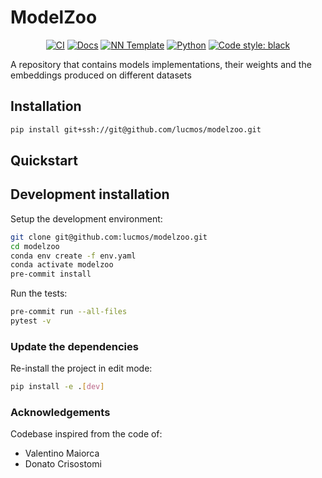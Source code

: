 # ModelZoo

<p align="center">
    <a href="https://github.com/lucmos/modelzoo/actions/workflows/test_suite.yml"><img alt="CI" src=https://img.shields.io/github/workflow/status/lucmos/modelzoo/Test%20Suite/main?label=main%20checks></a>
    <a href="https://lucmos.github.io/modelzoo"><img alt="Docs" src=https://img.shields.io/github/deployments/lucmos/modelzoo/github-pages?label=docs></a>
    <a href="https://github.com/grok-ai/nn-template"><img alt="NN Template" src="https://shields.io/badge/nn--template-0.2.3-emerald?style=flat&labelColor=gray"></a>
    <a href="https://www.python.org/downloads/"><img alt="Python" src="https://img.shields.io/badge/python-3.9-blue.svg"></a>
    <a href="https://black.readthedocs.io/en/stable/"><img alt="Code style: black" src="https://img.shields.io/badge/code%20style-black-000000.svg"></a>
</p>

A repository that contains models implementations, their weights and the embeddings produced on different datasets


## Installation

```bash
pip install git+ssh://git@github.com/lucmos/modelzoo.git
```


## Quickstart

[comment]: <> (> Fill me!)


## Development installation

Setup the development environment:

```bash
git clone git@github.com:lucmos/modelzoo.git
cd modelzoo
conda env create -f env.yaml
conda activate modelzoo
pre-commit install
```

Run the tests:

```bash
pre-commit run --all-files
pytest -v
```


### Update the dependencies

Re-install the project in edit mode:

```bash
pip install -e .[dev]
```


### Acknowledgements

Codebase inspired from the code of:

- Valentino Maiorca
- Donato Crisostomi
